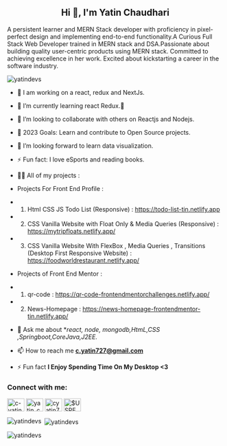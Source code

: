 <h2 align="center">Hi 👋, I'm Yatin Chaudhari</h2>
A persistent learner and MERN Stack developer with proficiency in pixel-perfect design and implementing end-to-end functionality.A Curious Full Stack Web Developer trained in MERN stack and DSA.Passionate about building quality user-centric products using MERN stack. Committed to achieving excellence in her work. Excited about kickstarting a career in the software industry.


<p align="left">
   <img src="https://komarev.com/ghpvc/?username=yatindevs&label=Profile%20views&color=0e75b6&style=flat" alt="yatindevs"/> 
</p>

- 🔭 I am working on a react, redux and  NextJs.

- 🌱 I’m currently learning react Redux.😬
- 👯 I’m looking to collaborate with others on Reactjs and Nodejs.
- 🥅 2023 Goals: Learn and contribute to Open Source projects.
- 🤔 I’m looking forward to learn data visualization.
- ⚡ Fun fact: I love eSports and reading books.


- 👨‍💻 All of my projects :

- Projects For Front End Profile : 
-  1. Html CSS JS Todo List (Responsive) : https://todo-list-tin.netlify.app
-  2. CSS Vanilla Website with Float Only & Media Queries (Responsive) : https://mytripfloats.netlify.app/
-  3. CSS Vanilla Website With FlexBox , Media Queries , Transitions (Desktop First Responsive Website) : https://foodworldrestaurant.netlify.app/
   

- Projects of Front End Mentor :
- 1. qr-code :  https://qr-code-frontendmentorchallenges.netlify.app/
- 2. News-Homepage :  https://news-homepage-frontendmentor-tin.netlify.app/
 

- 💬 Ask me about **react, node, mongodb,HtmL,CSS ,Springboot,CoreJava,J2EE.*

- 📫 How to reach me **c.yatin727@gmail.com**

- ⚡ Fun fact **I Enjoy Spending Time On My Desktop <3**

<h3 align="left">Connect with me:</h3>
<p align="left">
<a href="https://linkedin.com/in/c-yatin727" target="blank"><img align="center" src="https://raw.githubusercontent.com/rahuldkjain/github-profile-readme-generator/master/src/images/icons/Social/linked-in-alt.svg" alt="c-yatin727" height="30" width="40" /></a>
<a href="https://www.leetcode.com/yatin_chaudhari2" target="blank"><img align="center" src="https://raw.githubusercontent.com/rahuldkjain/github-profile-readme-generator/master/src/images/icons/Social/leet-code.svg" alt="yatin_chaudhari2" height="30" width="40" /></a>
<a href="https://auth.geeksforgeeks.org/user/cyatin727" target="blank"><img align="center" src="https://raw.githubusercontent.com/rahuldkjain/github-profile-readme-generator/master/src/images/icons/Social/geeks-for-geeks.svg" alt="cyatin727" height="30" width="40" /></a>
<a href="https://discord.gg/$USPENCETIN#8380" target="blank"><img align="center" src="https://raw.githubusercontent.com/rahuldkjain/github-profile-readme-generator/master/src/images/icons/Social/discord.svg" alt="$USPENCETIN#8380" height="30" width="40" /></a>
</p>
 <p><img align="left" src="https://github-readme-stats.vercel.app/api/top-langs?username=yatindevs&show_icons=true&locale=en&layout=compact" alt="yatindevs" /></p> 

 <p>&nbsp;<img align="center" src="https://github-readme-stats.vercel.app/api?username=yatindevs&show_icons=true&locale=en" alt="yatindevs" /></p> 

<p> <img align="center" src="https://github-readme-streak-stats.herokuapp.com/?user=yatindevs&" alt="yatindevs" /></p>
